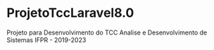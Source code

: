 # ProjetoTccLaravel8.0
Projeto para Desenvolvimento do TCC
Analise e Desenvolvimento de Sistemas 
IFPR - 2019-2023
